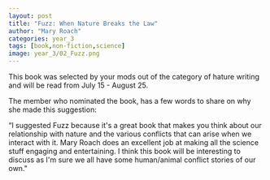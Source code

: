 ```yaml
---
layout: post
title: "Fuzz: When Nature Breaks the Law"
author: "Mary Roach"
categories: year_3
tags: [book,non-fiction,science]
image: year_3/02_Fuzz.png
---
```


This book was selected by your mods out of the category of hature writing and will be read from July 15 - August 25.

The member who nominated the book, has a few words to share on why she made this suggestion: 

“I suggested Fuzz because it's a great book that makes you think about our relationship with nature and the various conflicts that can arise when we interact with it. Mary Roach does an excellent job at making all the science stuff engaging and entertaining. I think this book will be interesting to discuss as I'm sure we all have some human/animal conflict stories of our own." 
